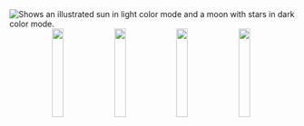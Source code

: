 <picture>
  <source media="(prefers-color-scheme: dark)" srcset="https://github.com/sawyerf/Castafiore/assets/22857002/ad3f2f95-92d8-4b09-83fe-d0d9a4dd61e1#gh-dark-mode-only">
  <img alt="Shows an illustrated sun in light color mode and a moon with stars in dark color mode." src="https://github.com/sawyerf/Castafiore/assets/22857002/a6969f24-415a-497a-99ef-f2c9da432d27#gh-light-mode-only">
</picture>

<div align="center">
<img style="width: 20%; margin-right: 5px;" src="https://github.com/sawyerf/Castafiore/assets/22857002/9427318a-79ad-4b60-876f-275df971d287" />
<img style="width: 20%; margin-right: 5px;" src="https://github.com/sawyerf/Castafiore/assets/22857002/2a71c66e-260d-4dcd-9cdd-86b63eaf0ae1" />
<img style="width: 20%; margin-right: 5px;" src="https://github.com/sawyerf/Castafiore/assets/22857002/06f5acf0-b5e1-4416-a82d-4a41d08e4ff0" />
<img style="width: 20%; margin-right: 5px;" src="https://github.com/sawyerf/Castafiore/assets/22857002/8783a260-42f5-4e20-851f-46afb37878db" />
</div>
